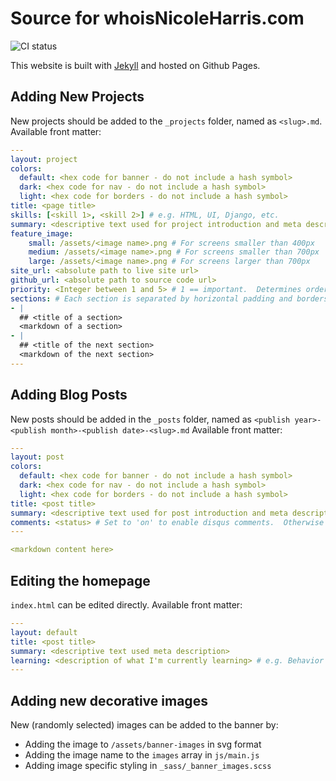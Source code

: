 # Source for whoisNicoleHarris.com

<img src="https://travis-ci.org/nlhkabu/nlhkabu.github.io.svg?branch=master" alt="CI status"/>

This website is built with [Jekyll](http://jekyllrb.com) and hosted on Github Pages.

## Adding New Projects

New projects should be added to the `_projects` folder, named as `<slug>.md`.  Available front matter:

```yaml
---
layout: project
colors:
  default: <hex code for banner - do not include a hash symbol>
  dark: <hex code for nav - do not include a hash symbol>
  light: <hex code for borders - do not include a hash symbol>
title: <page title>
skills: [<skill 1>, <skill 2>] # e.g. HTML, UI, Django, etc.
summary: <descriptive text used for project introduction and meta description>
feature_image:
    small: /assets/<image name>.png # For screens smaller than 400px
    medium: /assets/<image name>.png # For screens smaller than 700px
    large: /assets/<image name>.png # For screens larger than 700px
site_url: <absolute path to live site url>
github_url: <absolute path to source code url>
priority: <Integer between 1 and 5> # 1 == important.  Determines ordering of projects on Homepage
sections: # Each section is separated by horizontal padding and borders - use these instead of content
- |
  ## <title of a section>
  <markdown of a section>
- |
  ## <title of the next section>
  <markdown of the next section>
---
```

## Adding Blog Posts

New posts should be added in the `_posts` folder, named as `<publish year>-<publish month>-<publish date>-<slug>.md` Available front matter:

```yaml
---
layout: post
colors:
  default: <hex code for banner - do not include a hash symbol>
  dark: <hex code for nav - do not include a hash symbol>
  light: <hex code for borders - do not include a hash symbol>
title: <post title>
summary: <descriptive text used for post introduction and meta description>
comments: <status> # Set to 'on' to enable disqus comments.  Otherwise omit.
---

<markdown content here>
```

## Editing the homepage
`index.html` can be edited directly.  Available front matter:

```yaml
---
layout: default
title: <post title>
summary: <descriptive text used meta description>
learning: <description of what I'm currently learning> # e.g. Behavior Driven Development with <a href="http://pythonhosted.org/behave/">behave</a>
---
```

## Adding new decorative images

New (randomly selected) images can be added to the banner by:

* Adding the image to `/assets/banner-images` in svg format
* Adding the image name to the `images` array in `js/main.js`
* Adding image specific styling in `_sass/_banner_images.scss`





